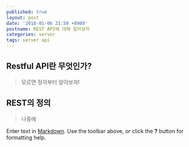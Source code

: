 ```yaml
---
published: true
layout: post
date: '2018-01-06 21:50 +0900'
postname: REST API에 대해 알아보자
categories: server
tags: server api
---
```

## Restful API란 무엇인가?
> 모르면 정의부터 알아보자!

## REST의 정의
> 나중에

Enter text in [Markdown](http://daringfireball.net/projects/markdown/). Use the toolbar above, or click the **?** button for formatting help.
